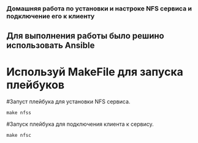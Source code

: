 ### Домашняя работа по установки и настроке NFS сервиса и подключение его к клиенту
## Для выполнения работы было решино использовать Ansible
# Используй MakeFile для запуска плейбуков

#Запуст плейбука для установки NFS сервиса.
```console
make nfss
```

#Запуск плейбука для подключения клиента к сервису.
```console
make nfsc
```